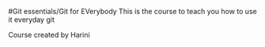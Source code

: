 #Git essentials/Git for EVerybody
This is the course to teach you how to use it everyday git

Course created by Harini
